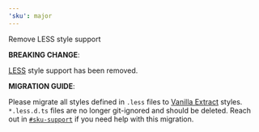 ```yaml
---
'sku': major
---
```


Remove LESS style support

**BREAKING CHANGE**:

[LESS] style support has been removed.

**MIGRATION GUIDE**:

Please migrate all styles defined in `.less` files to [Vanilla Extract] styles. `*.less.d.ts` files are no longer git-ignored and should be deleted. Reach out in [`#sku-support`] if you need help with this migration.

[Vanilla Extract]: https://seek-oss.github.io/sku/#/./docs/styling?id=vanilla-extract
[LESS]: http://lesscss.org/
[`#sku-support`]: https://seek.enterprise.slack.com/archives/CDL5VP5NU
